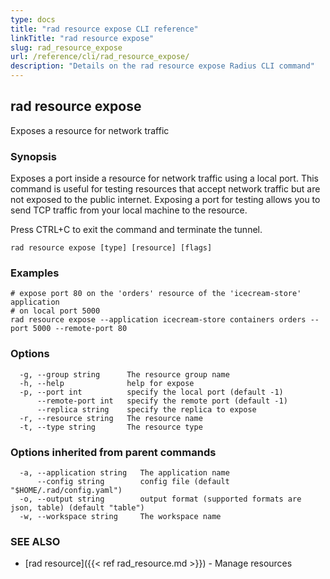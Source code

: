 ```yaml
---
type: docs
title: "rad resource expose CLI reference"
linkTitle: "rad resource expose"
slug: rad_resource_expose
url: /reference/cli/rad_resource_expose/
description: "Details on the rad resource expose Radius CLI command"
---
```

## rad resource expose

Exposes a resource for network traffic

### Synopsis

Exposes a port inside a resource for network traffic using a local port.
This command is useful for testing resources that accept network traffic but are not exposed to the public internet. Exposing a port for testing allows you to send TCP traffic from your local machine to the resource.

Press CTRL+C to exit the command and terminate the tunnel.

```
rad resource expose [type] [resource] [flags]
```

### Examples

```
# expose port 80 on the 'orders' resource of the 'icecream-store' application
# on local port 5000
rad resource expose --application icecream-store containers orders --port 5000 --remote-port 80
```

### Options

```
  -g, --group string      The resource group name
  -h, --help              help for expose
  -p, --port int          specify the local port (default -1)
      --remote-port int   specify the remote port (default -1)
      --replica string    specify the replica to expose
  -r, --resource string   The resource name
  -t, --type string       The resource type
```

### Options inherited from parent commands

```
  -a, --application string   The application name
      --config string        config file (default "$HOME/.rad/config.yaml")
  -o, --output string        output format (supported formats are json, table) (default "table")
  -w, --workspace string     The workspace name
```

### SEE ALSO

* [rad resource]({{< ref rad_resource.md >}}) - Manage resources
